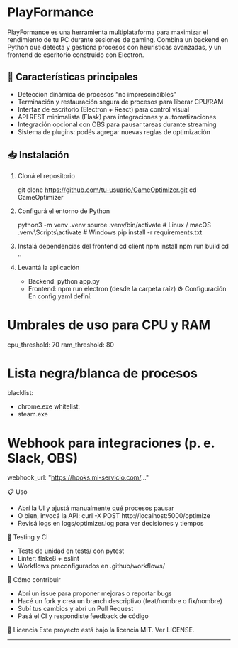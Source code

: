 # PlayFormance

PlayFormance es una herramienta multiplataforma para maximizar el rendimiento de tu PC durante sesiones de gaming. Combina un backend en Python que detecta y gestiona procesos con heurísticas avanzadas, y un frontend de escritorio construido con Electron.

## 🚀 Características principales

- Detección dinámica de procesos “no imprescindibles”  
- Terminación y restauración segura de procesos para liberar CPU/RAM  
- Interfaz de escritorio (Electron + React) para control visual  
- API REST minimalista (Flask) para integraciones y automatizaciones  
- Integración opcional con OBS para pausar tareas durante streaming  
- Sistema de plugins: podés agregar nuevas reglas de optimización  

## 📥 Instalación

1. Cloná el repositorio  
   
   git clone https://github.com/tu-usuario/GameOptimizer.git
   cd GameOptimizer
   
2. Configurá el entorno de Python
   
   python3 -m venv .venv
   source .venv/bin/activate    # Linux / macOS
   .venv\Scripts\activate       # Windows
   pip install -r requirements.txt
   
3. Instalá dependencias del frontend
   cd client
   npm install
   npm run build
   cd ..

4. Levantá la aplicación
   - Backend: python app.py
   - Frontend: npm run electron (desde la carpeta raíz)
⚙️ Configuración
En config.yaml definí:
# Umbrales de uso para CPU y RAM
cpu_threshold: 70
ram_threshold: 80

# Lista negra/blanca de procesos
blacklist:
  - chrome.exe
whitelist:
  - steam.exe

# Webhook para integraciones (p. e. Slack, OBS)
webhook_url: "https://hooks.mi-servicio.com/..."

📋 Uso
- Abrí la UI y ajustá manualmente qué procesos pausar
- O bien, invocá la API:
curl -X POST http://localhost:5000/optimize
- Revisá logs en logs/optimizer.log para ver decisiones y tiempos
  
🧪 Testing y CI
- Tests de unidad en tests/ con pytest
- Linter: flake8 + eslint
- Workflows preconfigurados en .github/workflows/
  
🤝 Cómo contribuir
- Abrí un issue para proponer mejoras o reportar bugs
- Hacé un fork y creá un branch descriptivo (feat/nombre o fix/nombre)
- Subí tus cambios y abrí un Pull Request
- Pasá el CI y respondiste feedback de código
  
📄 Licencia
Este proyecto está bajo la licencia MIT.
Ver LICENSE.

---
